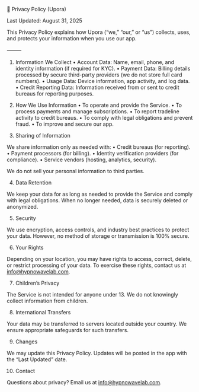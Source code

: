 📄 Privacy Policy (Upora)

Last Updated: August 31, 2025

This Privacy Policy explains how Upora (“we,” “our,” or “us”) collects, uses, and protects your information when you use our app.

⸻

1. Information We Collect
	•	Account Data: Name, email, phone, and identity information (if required for KYC).
	•	Payment Data: Billing details processed by secure third-party providers (we do not store full card numbers).
	•	Usage Data: Device information, app activity, and log data.
	•	Credit Reporting Data: Information received from or sent to credit bureaus for reporting purposes.

2. How We Use Information
	•	To operate and provide the Service.
	•	To process payments and manage subscriptions.
	•	To report tradeline activity to credit bureaus.
	•	To comply with legal obligations and prevent fraud.
	•	To improve and secure our app.

3. Sharing of Information

We share information only as needed with:
	•	Credit bureaus (for reporting).
	•	Payment processors (for billing).
	•	Identity verification providers (for compliance).
	•	Service vendors (hosting, analytics, security).

We do not sell your personal information to third parties.

4. Data Retention

We keep your data for as long as needed to provide the Service and comply with legal obligations. When no longer needed, data is securely deleted or anonymized.

5. Security

We use encryption, access controls, and industry best practices to protect your data. However, no method of storage or transmission is 100% secure.

6. Your Rights

Depending on your location, you may have rights to access, correct, delete, or restrict processing of your data. To exercise these rights, contact us at info@hypnowavelab.com.

7. Children’s Privacy

The Service is not intended for anyone under 13. We do not knowingly collect information from children.

8. International Transfers

Your data may be transferred to servers located outside your country. We ensure appropriate safeguards for such transfers.

9. Changes

We may update this Privacy Policy. Updates will be posted in the app with the “Last Updated” date.

10. Contact

Questions about privacy? Email us at info@hypnowavelab.com.
